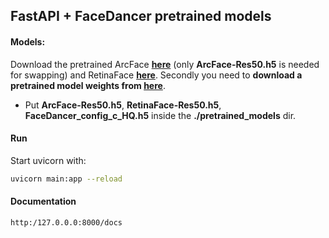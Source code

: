 ## FastAPI + FaceDancer pretrained models

#### Models:
Download the pretrained ArcFace **[here](https://huggingface.co/felixrosberg/ArcFace)** (only **ArcFace-Res50.h5** is needed for swapping) and RetinaFace **[here](https://huggingface.co/felixrosberg/RetinaFace)**. Secondly you need to **download a pretrained model weights from [here](https://huggingface.co/felixrosberg/FaceDancer)**.
- Put **ArcFace-Res50.h5**, **RetinaFace-Res50.h5**, **FaceDancer_config_c_HQ.h5** inside the **./pretrained_models** dir.
#### Run
Start uvicorn with:
```sh
uvicorn main:app --reload
```
#### Documentation
```sh
http:/127.0.0.0:8000/docs
```

